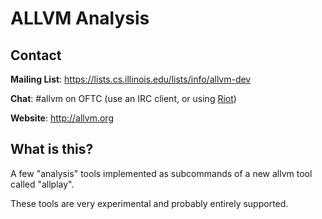 # ALLVM Analysis

## Contact

**Mailing List**: https://lists.cs.illinois.edu/lists/info/allvm-dev

**Chat**: #allvm on OFTC (use an IRC client, or using [Riot](https://riot.im/app/#/room/#_oftc_#allvm:matrix.org))

**Website**: http://allvm.org


## What is this?

A few "analysis" tools implemented
as subcommands of a new allvm tool
called "allplay".

These tools are very experimental
and probably entirely supported.
